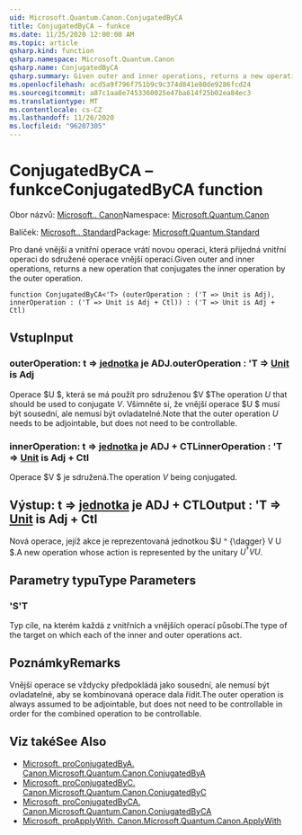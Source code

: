 ```yaml
---
uid: Microsoft.Quantum.Canon.ConjugatedByCA
title: ConjugatedByCA – funkce
ms.date: 11/25/2020 12:00:00 AM
ms.topic: article
qsharp.kind: function
qsharp.namespace: Microsoft.Quantum.Canon
qsharp.name: ConjugatedByCA
qsharp.summary: Given outer and inner operations, returns a new operation that conjugates the inner operation by the outer operation.
ms.openlocfilehash: acd5a9f796f751b9c9c374d841e80de9286fcd24
ms.sourcegitcommit: a87c1aa8e7453360025e47ba614f25b02ea84ec3
ms.translationtype: MT
ms.contentlocale: cs-CZ
ms.lasthandoff: 11/26/2020
ms.locfileid: "96207305"
---
```

# <a name="conjugatedbyca-function"></a><span data-ttu-id="c35bc-102">ConjugatedByCA – funkce</span><span class="sxs-lookup"><span data-stu-id="c35bc-102">ConjugatedByCA function</span></span>

<span data-ttu-id="c35bc-103">Obor názvů: [Microsoft.. Canon](xref:Microsoft.Quantum.Canon)</span><span class="sxs-lookup"><span data-stu-id="c35bc-103">Namespace: [Microsoft.Quantum.Canon](xref:Microsoft.Quantum.Canon)</span></span>

<span data-ttu-id="c35bc-104">Balíček: [Microsoft.. Standard](https://nuget.org/packages/Microsoft.Quantum.Standard)</span><span class="sxs-lookup"><span data-stu-id="c35bc-104">Package: [Microsoft.Quantum.Standard](https://nuget.org/packages/Microsoft.Quantum.Standard)</span></span>


<span data-ttu-id="c35bc-105">Pro dané vnější a vnitřní operace vrátí novou operaci, která přijedná vnitřní operaci do sdružené operace vnější operací.</span><span class="sxs-lookup"><span data-stu-id="c35bc-105">Given outer and inner operations, returns a new operation that conjugates the inner operation by the outer operation.</span></span>

```qsharp
function ConjugatedByCA<'T> (outerOperation : ('T => Unit is Adj), innerOperation : ('T => Unit is Adj + Ctl)) : ('T => Unit is Adj + Ctl)
```


## <a name="input"></a><span data-ttu-id="c35bc-106">Vstup</span><span class="sxs-lookup"><span data-stu-id="c35bc-106">Input</span></span>

### <a name="outeroperation--t--unit--is-adj"></a><span data-ttu-id="c35bc-107">outerOperation: t => [jednotka](xref:microsoft.quantum.lang-ref.unit)  je ADJ.</span><span class="sxs-lookup"><span data-stu-id="c35bc-107">outerOperation : 'T => [Unit](xref:microsoft.quantum.lang-ref.unit)  is Adj</span></span>

<span data-ttu-id="c35bc-108">Operace $U $, která se má použít pro sdruženou $V $</span><span class="sxs-lookup"><span data-stu-id="c35bc-108">The operation $U$ that should be used to conjugate $V$.</span></span> <span data-ttu-id="c35bc-109">Všimněte si, že vnější operace $U $ musí být sousední, ale nemusí být ovladatelné.</span><span class="sxs-lookup"><span data-stu-id="c35bc-109">Note that the outer operation $U$ needs to be adjointable, but does not need to be controllable.</span></span>


### <a name="inneroperation--t--unit--is-adj--ctl"></a><span data-ttu-id="c35bc-110">innerOperation: t => [jednotka](xref:microsoft.quantum.lang-ref.unit)  je ADJ + CTL</span><span class="sxs-lookup"><span data-stu-id="c35bc-110">innerOperation : 'T => [Unit](xref:microsoft.quantum.lang-ref.unit)  is Adj + Ctl</span></span>

<span data-ttu-id="c35bc-111">Operace $V $ je sdružená.</span><span class="sxs-lookup"><span data-stu-id="c35bc-111">The operation $V$ being conjugated.</span></span>



## <a name="output--t--unit--is-adj--ctl"></a><span data-ttu-id="c35bc-112">Výstup: t => [jednotka](xref:microsoft.quantum.lang-ref.unit)  je ADJ + CTL</span><span class="sxs-lookup"><span data-stu-id="c35bc-112">Output : 'T => [Unit](xref:microsoft.quantum.lang-ref.unit)  is Adj + Ctl</span></span>

<span data-ttu-id="c35bc-113">Nová operace, jejíž akce je reprezentovaná jednotkou $U ^ {\dagger} V U $.</span><span class="sxs-lookup"><span data-stu-id="c35bc-113">A new operation whose action is represented by the unitary $U^{\dagger} V U$.</span></span>

## <a name="type-parameters"></a><span data-ttu-id="c35bc-114">Parametry typu</span><span class="sxs-lookup"><span data-stu-id="c35bc-114">Type Parameters</span></span>

### <a name="t"></a><span data-ttu-id="c35bc-115">'S</span><span class="sxs-lookup"><span data-stu-id="c35bc-115">'T</span></span>

<span data-ttu-id="c35bc-116">Typ cíle, na kterém každá z vnitřních a vnějších operací působí.</span><span class="sxs-lookup"><span data-stu-id="c35bc-116">The type of the target on which each of the inner and outer operations act.</span></span>

## <a name="remarks"></a><span data-ttu-id="c35bc-117">Poznámky</span><span class="sxs-lookup"><span data-stu-id="c35bc-117">Remarks</span></span>

<span data-ttu-id="c35bc-118">Vnější operace se vždycky předpokládá jako sousední, ale nemusí být ovladatelné, aby se kombinovaná operace dala řídit.</span><span class="sxs-lookup"><span data-stu-id="c35bc-118">The outer operation is always assumed to be adjointable, but does not need to be controllable in order for the combined operation to be controllable.</span></span>

## <a name="see-also"></a><span data-ttu-id="c35bc-119">Viz také</span><span class="sxs-lookup"><span data-stu-id="c35bc-119">See Also</span></span>

- [<span data-ttu-id="c35bc-120">Microsoft. proConjugatedByA. Canon.</span><span class="sxs-lookup"><span data-stu-id="c35bc-120">Microsoft.Quantum.Canon.ConjugatedByA</span></span>](xref:Microsoft.Quantum.Canon.ConjugatedByA)
- [<span data-ttu-id="c35bc-121">Microsoft. proConjugatedByC. Canon.</span><span class="sxs-lookup"><span data-stu-id="c35bc-121">Microsoft.Quantum.Canon.ConjugatedByC</span></span>](xref:Microsoft.Quantum.Canon.ConjugatedByC)
- [<span data-ttu-id="c35bc-122">Microsoft. proConjugatedByCA. Canon.</span><span class="sxs-lookup"><span data-stu-id="c35bc-122">Microsoft.Quantum.Canon.ConjugatedByCA</span></span>](xref:Microsoft.Quantum.Canon.ConjugatedByCA)
- [<span data-ttu-id="c35bc-123">Microsoft. proApplyWith. Canon.</span><span class="sxs-lookup"><span data-stu-id="c35bc-123">Microsoft.Quantum.Canon.ApplyWith</span></span>](xref:Microsoft.Quantum.Canon.ApplyWith)